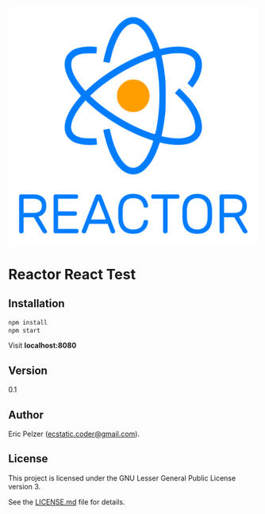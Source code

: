 ![](https://github.com/senselogic/REACTOR/blob/master/LOGO/reactor.png)

# Reactor React Test

## Installation

```
npm install
npm start
```

Visit **localhost:8080**

## Version

0.1

## Author

Eric Pelzer (ecstatic.coder@gmail.com).

## License

This project is licensed under the GNU Lesser General Public License version 3.

See the [LICENSE.md](LICENSE.md) file for details.
